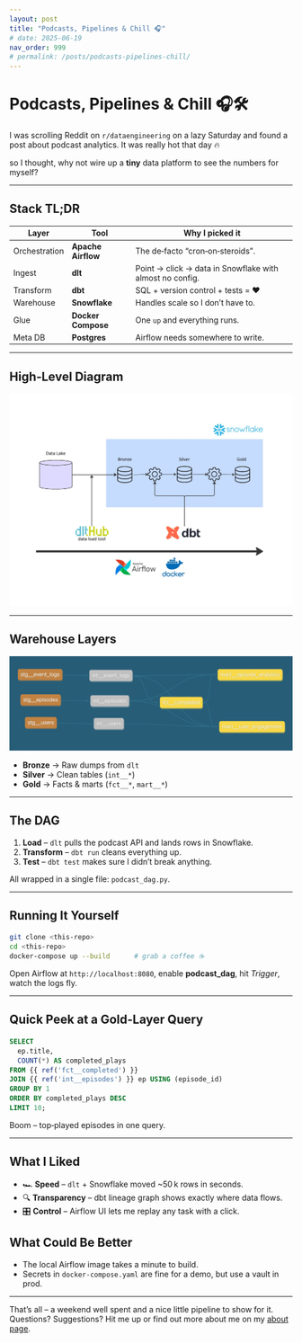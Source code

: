 ```yaml
---
layout: post
title: "Podcasts, Pipelines & Chill 🎧"
# date: 2025-06-19
nav_order: 999
# permalink: /posts/podcasts-pipelines-chill/
---
```


# Podcasts, Pipelines & Chill 🎧🛠️

I was scrolling Reddit on `r/dataengineering` on a lazy Saturday and found a post about podcast analytics. It was really hot that day 🔥

so I thought, why not wire up a **tiny** data platform to see the numbers for myself?

---

## Stack TL;DR

| Layer         | Tool               | Why I picked it                                          |
| ------------- | ------------------ | -------------------------------------------------------- |
| Orchestration | **Apache Airflow** | The de‑facto “cron‑on‑steroids”.                         |
| Ingest        | **dlt**            | Point → click → data in Snowflake with almost no config. |
| Transform     | **dbt**            | SQL + version control + tests = ❤️                       |
| Warehouse     | **Snowflake**      | Handles scale so I don’t have to.                        |
| Glue          | **Docker Compose** | One `up` and everything runs.                            |
| Meta DB       | **Postgres**       | Airflow needs somewhere to write.                        |

---

## High‑Level Diagram

![Overall architecture](/assets/images/global_assignment_architecure.jpg)

---

## Warehouse Layers

![Model lineage](/assets/images/global_data_warehouse_layers.png)

- **Bronze** → Raw dumps from `dlt`
- **Silver** → Clean tables (`int__*`)
- **Gold** → Facts & marts (`fct__*`, `mart__*`)

---

## The DAG

1. **Load** – `dlt` pulls the podcast API and lands rows in Snowflake.
2. **Transform** – `dbt run` cleans everything up.
3. **Test** – `dbt test` makes sure I didn’t break anything.

All wrapped in a single file: `podcast_dag.py`.

---

## Running It Yourself

```bash
git clone <this‑repo>
cd <this‑repo>
docker-compose up --build      # grab a coffee ☕
```

Open Airflow at `http://localhost:8080`, enable **podcast_dag**, hit _Trigger_, watch the logs fly.

---

## Quick Peek at a Gold‑Layer Query

```sql
SELECT
  ep.title,
  COUNT(*) AS completed_plays
FROM {{ ref('fct__completed') }}
JOIN {{ ref('int__episodes') }} ep USING (episode_id)
GROUP BY 1
ORDER BY completed_plays DESC
LIMIT 10;
```

Boom – top‑played episodes in one query.

---

## What I Liked

- 🏎️ **Speed** – `dlt` + Snowflake moved ~50 k rows in seconds.
- 🔍 **Transparency** – dbt lineage graph shows exactly where data flows.
- 🎛️ **Control** – Airflow UI lets me replay any task with a click.

## What Could Be Better

- The local Airflow image takes a minute to build.
- Secrets in `docker-compose.yaml` are fine for a demo, but use a vault in prod.

---

That’s all – a weekend well spent and a nice little pipeline to show for it.  
Questions? Suggestions? Hit me up or find out more about me on my [about page](/about).
